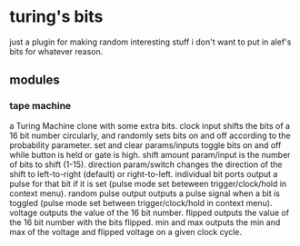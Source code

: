 # turing's bits

just a plugin for making random interesting stuff i don't want to put in alef's bits for whatever reason.


## modules

### tape machine

a Turing Machine clone with some extra bits. clock input shifts the bits of a 16 bit number circularly, and randomly sets bits on and off according to the probability parameter. set and clear params/inputs toggle bits on and off while button is held or gate is high. shift amount param/input is the number of bits to shift (1-15). direction param/switch changes the direction of the shift to left-to-right (default) or right-to-left. individual bit ports output a pulse for that bit if it is set (pulse mode set beteween trigger/clock/hold in context menu). random pulse output outputs a pulse signal when a bit is toggled (pulse mode set between trigger/clock/hold in context menu). voltage outputs the value of the 16 bit number. flipped outputs the value of the 16 bit number with the bits flipped. min and max outputs the min and max of the voltage and flipped voltage on a given clock cycle.
